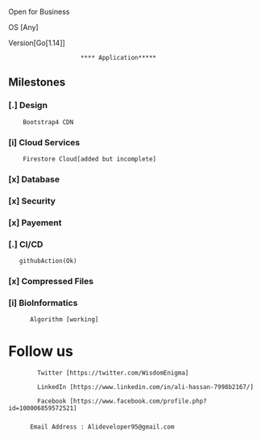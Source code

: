 Open for Business 

OS [Any]

Version[Go[1.14]]


                        **** Application*****
                        
 ##  Milestones
  ### [.] Design
        Bootstrap4 CDN
  ### [i] Cloud Services
        Firestore Cloud[added but incomplete]
  ### [x] Database
  ### [x] Security
  ### [x] Payement
  ### [.] CI/CD
       githubAction(Ok)
  ### [x] Compressed Files
  ### [i] BioInformatics
          Algorithm [working]
  
  
  
  # Follow us 
            
            Twitter [https://twitter.com/WisdomEnigma]
            
            LinkedIn [https://www.linkedin.com/in/ali-hassan-7998b2167/]
            
            Facebook [https://www.facebook.com/profile.php?id=100006859572521]
  ###  
          Email Address : Alideveloper95@gmail.com
